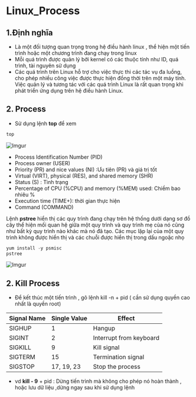 # Linux_Process

## 1.Định nghĩa

- Là một đối tượng quan trọng trong hệ điều hành linux , thể hiện một tiến trình hoặc một chương trình đang chạy trong linux
- Mỗi quá trình được quản lý bởi kernel có các thuộc tính như ID, quá trình, tài nguyên sử dụng
- Các quá trình trên Linux hỗ trợ cho việc thực thi các tác vụ đa luồng, cho phép nhiều công việc được thực hiện đồng thời trên một máy tính. Việc quản lý và tương tác với các quá trình Linux là rất quan trọng khi phát triển ứng dụng trên hệ điều hành Linux.

## 2. Process

- Sử dụng lệnh  ********top********  để xem

```jsx
top
```
![Imgur](https://i.imgur.com/IS95RuI.png)

- Process Identification Number (PID)
- Process owner (USER)
- Priority (PR) and nice values (NI) :Ưu tiên (PR) và giá trị tốt
- Virtual (VIRT), physical (RES), and shared memory (SHR)
- Status (S) : Tình trạng
- Percentage of CPU (%CPU) and memory (%MEM) used: Chiềm bao nhiêu %
- Execution time (TIME+): thời gian thực hiện
- Command (COMMAND)

Lệnh **pstree** hiển thị các quy trình đang chạy trên hệ thống dưới dạng sơ đồ cây thể hiện mối quan hệ giữa một quy trình và quy trình mẹ của nó cũng như bất kỳ quy trình nào khác mà nó đã tạo. Các mục lặp lại của một quy trình không được hiển thị và các chuỗi được hiển thị trong dấu ngoặc nhọ

```jsx
yum install -y psmisc
pstree

```

![Imgur](https://i.imgur.com/zOSmdbc.png)

## 2. Kill Process

- Để kết thúc một tiến trình , gõ lệnh kill -n + pid ( cần sử dụng quyền cao nhất là quyền root)

| Signal Name | Single Value | Effect                  |
| ----------- | ------------ | ----------------------- |
| SIGHUP      | 1            | Hangup                  |
| SIGINT      | 2            | Interrupt from keyboard |
| SIGKILL     | 9            | Kill signal             |
| SIGTERM     | 15           | Termination signal      |
| SIGSTOP     | 17, 19, 23   | Stop the process        |
- vd **kill - 9**  + pid  : Dừng tiến trình mà không cho phép nó hoàn thành , hoặc lưu dữ liệu ,dừng ngay sau khi sử dụng lệnh